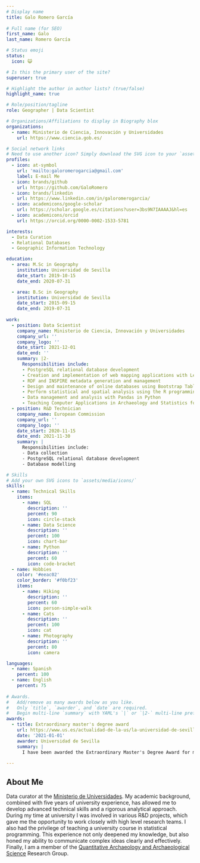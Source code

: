 ```yaml
---
# Display name
title: Galo Romero García
  
# Full name (for SEO)
first_name: Galo
last_name: Romero García

# Status emoji
status:
  icon: 😺

# Is this the primary user of the site?
superuser: true

# Highlight the author in author lists? (true/false)
highlight_name: true

# Role/position/tagline
role: Geographer | Data Scientist

# Organizations/Affiliations to display in Biography blox
organizations:
  - name: Ministerio de Ciencia, Innovación y Universidades
    url: https://www.ciencia.gob.es/

# Social network links
# Need to use another icon? Simply download the SVG icon to your `assets/media/icons/` folder.
profiles:
  - icon: at-symbol
    url: 'mailto:galoromerogarcia@gmail.com'
    label: E-mail Me
  - icon: brands/github
    url: https://github.com/GaloRomero
  - icon: brands/linkedin
    url: https://www.linkedin.com/in/galoromerogarcia/
  - icon: academicons/google-scholar
    url: https://scholar.google.es/citations?user=3bs9N7IAAAAJ&hl=es
  - icon: academicons/orcid
    url: https://orcid.org/0000-0002-1533-5781

interests:
  - Data Curation
  - Relational Databases
  - Geographic Information Technology

education:
  - area: M.Sc in Geography
    institution: Universidad de Sevilla
    date_start: 2019-10-15
    date_end: 2020-07-31

  - area: B.Sc in Geography
    institution: Universidad de Sevilla
    date_start: 2015-09-15
    date_end: 2019-07-31
   
work:
  - position: Data Scientist
    company_name: Ministerio de Ciencia, Innovación y Universidades
    company_url: ''
    company_logo: ''
    date_start: 2021-12-01
    date_end: ''
    summary: |2-
      Responsibilities include:
      - PostgreSQL relational database development
      - Creation and implementation of web mapping applications with Leaflet
      - RDF and INSPIRE metadata generation and management
      - Design and maintenance of online databases using Bootstrap Table, HTML5 and CSS3
      - Perform statistical and spatial analysis using the R programming language
      - Data management and analysis with Pandas in Python
      - Teaching Computer Applications in Archaeology and Statistics for the Bachelor of Archaeology at the [Universidad de Sevilla](https://www.us.es/)
  - position: R&D Technician
    company_name: European Commission
    company_url: ''
    company_logo: ''
    date_start: 2020-11-15
    date_end: 2021-11-30
    summary: |
      Responsibilities include:
      - Data collection
      - PostgreSQL relational database development
      - Database modelling

# Skills
# Add your own SVG icons to `assets/media/icons/`
skills:
  - name: Technical Skills
    items:
      - name: SQL 
        description: ''
        percent: 90
        icon: circle-stack
      - name: Data Science
        description: ''
        percent: 100
        icon: chart-bar
      - name: Python
        description: ''
        percent: 60
        icon: code-bracket
  - name: Hobbies
    color: '#eeac02'
    color_border: '#f0bf23'
    items:
      - name: Hiking
        description: ''
        percent: 60
        icon: person-simple-walk
      - name: Cats
        description: ''
        percent: 100
        icon: cat
      - name: Photography
        description: ''
        percent: 80
        icon: camera

languages:
  - name: Spanish
    percent: 100
  - name: English
    percent: 75
    
# Awards.
#   Add/remove as many awards below as you like.
#   Only `title`, `awarder`, and `date` are required.
#   Begin multi-line `summary` with YAML's `|` or `|2-` multi-line prefix and indent 2 spaces below.
awards:
  - title: Extraordinary master's degree award
    url: https://www.us.es/actualidad-de-la-us/la-universidad-de-sevilla-reconoce-560-estudiantes-con-los-premios
    date: '2021-01-01'
    awarder: Universidad de Sevilla
    summary: |
      I have been awarded the Extraordinary Master's Degree Award for my outstanding academic performance in Geography, specialising in Database Management and Geographic Information Systems (GIS). This award recognises my outstanding achievements in mastering the intricacies of spatial data management, analysis and the application of GIS tools to address geographical and environmental challenges.
  
---
```


## About Me

Data curator at the [Ministerio de Universidades](https://www.universidades.gob.es/). My academic background, combined with five years of university experience, has allowed me to develop advanced technical skills and a rigorous analytical approach. During my time at university I was involved in various R&D projects, which gave me the opportunity to work closely with high level research teams. I also had the privilege of teaching a university course in statistical programming. This experience not only deepened my knowledge, but also honed my ability to communicate complex ideas clearly and effectively. Finally, I am a member of the [Quantitative Archaeology and Archaeological Science](https://prisma.us.es/colectivo/grupo/HUM-1085) Research Group.
